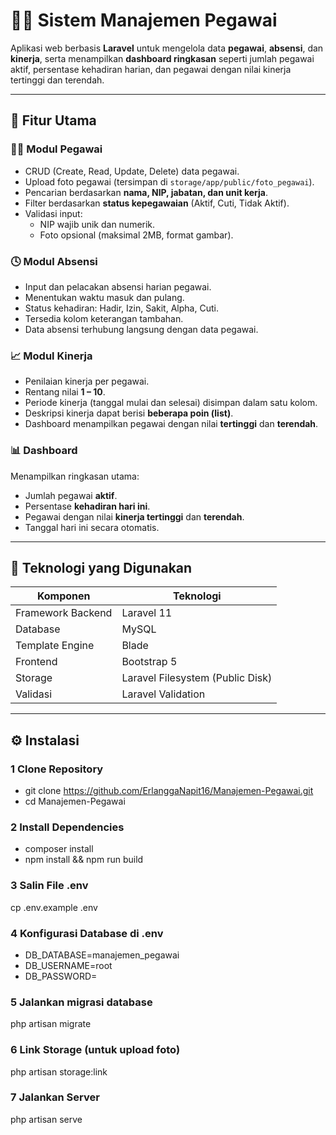 # 🧑‍💼 Sistem Manajemen Pegawai

Aplikasi web berbasis **Laravel** untuk mengelola data **pegawai**, **absensi**, dan **kinerja**, serta menampilkan **dashboard ringkasan** seperti jumlah pegawai aktif, persentase kehadiran harian, dan pegawai dengan nilai kinerja tertinggi dan terendah.

---

## 🚀 Fitur Utama

### 👨‍💻 Modul Pegawai
- CRUD (Create, Read, Update, Delete) data pegawai.
- Upload foto pegawai (tersimpan di `storage/app/public/foto_pegawai`).
- Pencarian berdasarkan **nama, NIP, jabatan, dan unit kerja**.
- Filter berdasarkan **status kepegawaian** (Aktif, Cuti, Tidak Aktif).
- Validasi input:  
  - NIP wajib unik dan numerik.  
  - Foto opsional (maksimal 2MB, format gambar).  

### 🕓 Modul Absensi
- Input dan pelacakan absensi harian pegawai.
- Menentukan waktu masuk dan pulang.
- Status kehadiran: Hadir, Izin, Sakit, Alpha, Cuti.
- Tersedia kolom keterangan tambahan.
- Data absensi terhubung langsung dengan data pegawai.

### 📈 Modul Kinerja
- Penilaian kinerja per pegawai.
- Rentang nilai **1 – 10**.
- Periode kinerja (tanggal mulai dan selesai) disimpan dalam satu kolom.
- Deskripsi kinerja dapat berisi **beberapa poin (list)**.
- Dashboard menampilkan pegawai dengan nilai **tertinggi** dan **terendah**.

### 📊 Dashboard
Menampilkan ringkasan utama:
- Jumlah pegawai **aktif**.
- Persentase **kehadiran hari ini**.
- Pegawai dengan nilai **kinerja tertinggi** dan **terendah**.
- Tanggal hari ini secara otomatis.

---

## 🧱 Teknologi yang Digunakan

| Komponen | Teknologi |
|-----------|------------|
| Framework Backend | Laravel 11 |
| Database | MySQL |
| Template Engine | Blade |
| Frontend | Bootstrap 5 |
| Storage | Laravel Filesystem (Public Disk) |
| Validasi | Laravel Validation |

---

## ⚙️ Instalasi

### 1️ Clone Repository
- git clone https://github.com/ErlanggaNapit16/Manajemen-Pegawai.git
- cd Manajemen-Pegawai

   
### 2️ Install Dependencies
- composer install
- npm install && npm run build

### 3 Salin File .env
cp .env.example .env

### 4 Konfigurasi Database di .env
- DB_DATABASE=manajemen_pegawai
- DB_USERNAME=root
- DB_PASSWORD=

###  5 Jalankan migrasi database
php artisan migrate

### 6 Link Storage (untuk upload foto)
php artisan storage:link

### 7 Jalankan Server
php artisan serve
